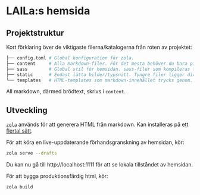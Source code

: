 # LAILa:s hemsida

## Projektstruktur

Kort förklaring över de viktigaste filerna/katalogerna från roten av projektet:

```sh
├── config.toml # Global konfiguration för zola.
├── content     # Alla markdown-filer. För det mesta behöver du bara pilla här!
├── sass        # Global stil för hemsidan. sass-filer som kompileras till css.
├── static      # Endast lätta bilder/typsnitt. Tyngre filer ligger direkt på webbservern.
└── templates   # HTML-templates som markdown-innehållet trycks genom.
```

All markdown, därmed brödtext, skrivs i `content`.

## Utveckling

[`zola`](https://www.getzola.org/documentation/getting-started/overview/) används för att generera HTML från markdown. Kan installeras på ett [flertal sätt](https://www.getzola.org/documentation/getting-started/installation/).

För att köra en live-uppdaterande förhandsgranskning av hemsidan, kör:

```sh
zola serve --drafts
```

Du kan nu gå till http://localhost:1111 för att se lokala tillståndet av hemsidan.

För att bygga produktionsfärdig html, kör:

```sh
zola build
```
